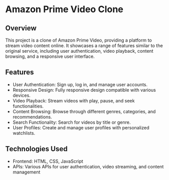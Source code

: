 # Amazon Prime Video Clone
## Overview

This project is a clone of Amazon Prime Video, providing a platform to stream video content online. It showcases a range of features similar to the original service, including user authentication, video playback, content browsing, and a responsive user interface.

## Features

* User Authentication: Sign up, log in, and manage user accounts.
* Responsive Design: Fully responsive design compatible with various devices.
* Video Playback: Stream videos with play, pause, and seek functionalities.
* Content Browsing: Browse through different genres, categories, and recommendations.
* Search Functionality: Search for videos by title or genre.
* User Profiles: Create and manage user profiles with personalized watchlists.

## Technologies Used

* Frontend: HTML, CSS, JavaScript
* APIs: Various APIs for user authentication, video streaming, and content management
